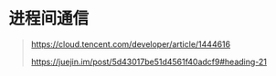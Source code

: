 # 进程间通信

> https://cloud.tencent.com/developer/article/1444616
>
> https://juejin.im/post/5d43017be51d4561f40adcf9#heading-21





